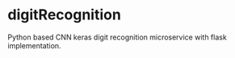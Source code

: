# digitRecognition
Python based CNN keras  digit recognition microservice with flask implementation.
